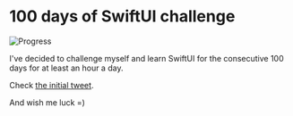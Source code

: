 # 100 days of SwiftUI challenge

![Progress](https://progress-bar.dev/90/?title=103h%2015m%20)


I've decided to challenge myself and learn SwiftUI for the consecutive 100 days for at least an hour a day.

Check [the initial tweet](https://twitter.com/ck3g/status/1188362654324318208).

And wish me luck =)

